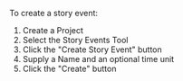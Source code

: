 To create a story event:
1. Create a Project
2. Select the Story Events Tool
3. Click the "Create Story Event" button
4. Supply a Name and an optional time unit
5. Click the "Create" button
